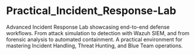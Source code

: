 # Practical_Incident_Response-Lab
Advanced Incident Response Lab showcasing end-to-end defense workflows. From attack simulation to detection with Wazuh SIEM, and from forensic analysis to automated containment. A practical environment for mastering Incident Handling, Threat Hunting, and Blue Team operations.  
